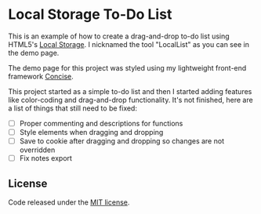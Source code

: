 # Local Storage To-Do List

This is an example of how to create a drag-and-drop to-do list using HTML5's [Local Storage](http://diveintohtml5.info/storage.html). I nicknamed the tool "LocalList" as you can see in the demo page. 

The demo page for this project was styled using my lightweight front-end framework [Concise](http://github.com/ConciseCSS/concise.css). 

This project started as a simple to-do list and then I started adding features like color-coding and drag-and-drop functionality. It's not finished, here are a list of things that still need to be fixed: 

- [ ] Proper commenting and descriptions for functions
- [ ] Style elements when dragging and dropping
- [ ] Save to cookie after dragging and dropping so changes are not overridden
- [ ] Fix notes export

## License

Code released under the [MIT license](https://github.com/keenanpayne/local-storage-todo-list/blob/master/LICENSE).